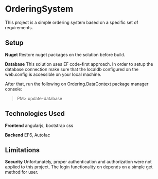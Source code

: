 # OrderingSystem
This project is a simple ordering system based on a specific set of requirements.

## Setup
**Nuget**
Restore nuget packages on the solution before build.

**Database**
This solution uses EF code-first approach. In order to setup the database connection make sure that the localdb configured on the web.config is accessible on your local machine.

After that, run the following on Ordering.DataContext package manager console:
>PM> update-database

## Technologies Used
**Frontend**
angularjs, bootstrap css

**Backend**
EF6, Autofac

## Limitations
**Security**
Unfortunately, proper authentication and authorization were not applied to this project. The login functionality on depends on a simple get method for user. 
